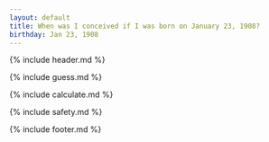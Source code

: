 ```yaml
---
layout: default
title: When was I conceived if I was born on January 23, 1908?
birthday: Jan 23, 1908
---
```


{% include header.md %}

{% include guess.md %}

{% include calculate.md %}

{% include safety.md %}

{% include footer.md %}



